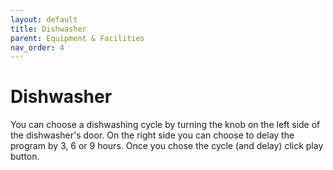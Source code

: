 ```yaml
---
layout: default
title: Dishwasher
parent: Equipment & Facilities
nav_order: 4
---
```


# Dishwasher

You can choose a dishwashing cycle by turning the knob on the left side of the dishwasher's door. On the right side you can choose to delay the program by 3, 6 or 9 hours. Once you chose the cycle (and delay) click play button.

